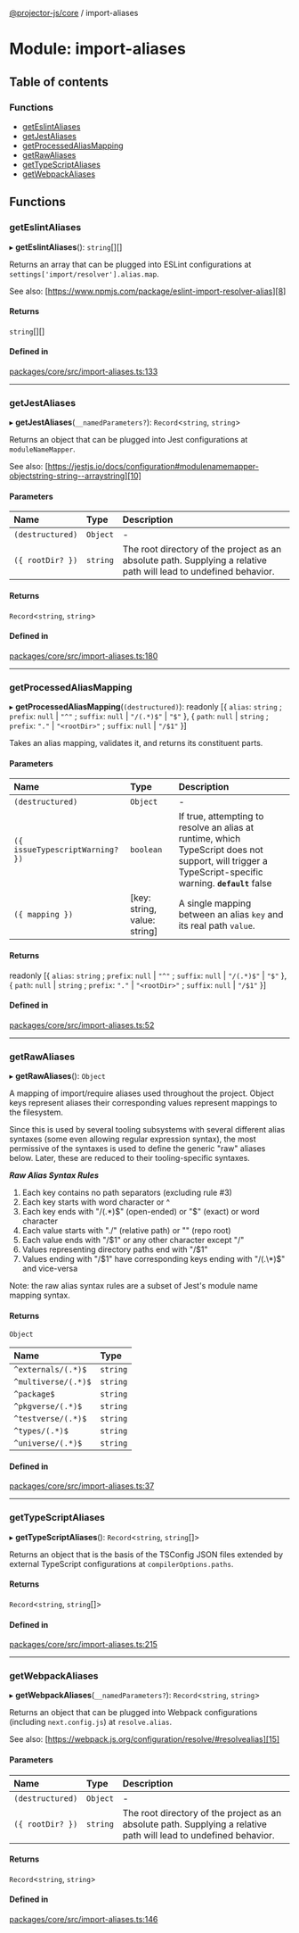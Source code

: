 [@projector-js/core][1] / import-aliases

# Module: import-aliases

## Table of contents

### Functions

- [getEslintAliases][2]
- [getJestAliases][3]
- [getProcessedAliasMapping][4]
- [getRawAliases][5]
- [getTypeScriptAliases][6]
- [getWebpackAliases][7]

## Functions

### getEslintAliases

▸ **getEslintAliases**(): `string`\[]\[]

Returns an array that can be plugged into ESLint configurations at
`settings['import/resolver'].alias.map`.

See also: [https://www.npmjs.com/package/eslint-import-resolver-alias][8]

#### Returns

`string`\[]\[]

#### Defined in

[packages/core/src/import-aliases.ts:133][9]

---

### getJestAliases

▸ **getJestAliases**(`__namedParameters?`): `Record`<`string`, `string`>

Returns an object that can be plugged into Jest configurations at
`moduleNameMapper`.

See also:
[https://jestjs.io/docs/configuration#modulenamemapper-objectstring-string--arraystring][10]

#### Parameters

| Name             | Type     | Description                                                                                                       |
| :--------------- | :------- | :---------------------------------------------------------------------------------------------------------------- |
| `(destructured)` | `Object` | -                                                                                                                 |
| `({ rootDir? })` | `string` | The root directory of the project as an absolute path. Supplying a relative path will lead to undefined behavior. |

#### Returns

`Record`<`string`, `string`>

#### Defined in

[packages/core/src/import-aliases.ts:180][11]

---

### getProcessedAliasMapping

▸ **getProcessedAliasMapping**(`(destructured)`): readonly \[{ `alias`: `string`
; `prefix`: `null` | `"^"` ; `suffix`: `null` | `"/(.*)$"` | `"$"` }, { `path`:
`null` | `string` ; `prefix`: `"."` | `"<rootDir>"` ; `suffix`: `null` | `"/$1"`
}]

Takes an alias mapping, validates it, and returns its constituent parts.

#### Parameters

| Name                            | Type                          | Description                                                                                                                                            |
| :------------------------------ | :---------------------------- | :----------------------------------------------------------------------------------------------------------------------------------------------------- |
| `(destructured)`                | `Object`                      | -                                                                                                                                                      |
| `({ issueTypescriptWarning? })` | `boolean`                     | If true, attempting to resolve an alias at runtime, which TypeScript does not support, will trigger a TypeScript-specific warning. **`default`** false |
| `({ mapping })`                 | \[key: string, value: string] | A single mapping between an alias `key` and its real path `value`.                                                                                     |

#### Returns

readonly \[{ `alias`: `string` ; `prefix`: `null` | `"^"` ; `suffix`: `null` |
`"/(.*)$"` | `"$"` }, { `path`: `null` | `string` ; `prefix`: `"."` |
`"<rootDir>"` ; `suffix`: `null` | `"/$1"` }]

#### Defined in

[packages/core/src/import-aliases.ts:52][12]

---

### getRawAliases

▸ **getRawAliases**(): `Object`

A mapping of import/require aliases used throughout the project. Object keys
represent aliases their corresponding values represent mappings to the
filesystem.

Since this is used by several tooling subsystems with several different alias
syntaxes (some even allowing regular expression syntax), the most permissive of
the syntaxes is used to define the generic "raw" aliases below. Later, these are
reduced to their tooling-specific syntaxes.

**_Raw Alias Syntax Rules_**

1.  Each key contains no path separators (excluding rule #3)
2.  Each key starts with word character or ^
3.  Each key ends with "/(.\*)$" (open-ended) or "$" (exact) or word character
4.  Each value starts with "./" (relative path) or "<rootDir>" (repo root)
5.  Each value ends with "/$1" or any other character except "/"
6.  Values representing directory paths end with "/$1"
7.  Values ending with "/$1" have corresponding keys ending with "/(.\*)$" and
    vice-versa

Note: the raw alias syntax rules are a subset of Jest's module name mapping
syntax.

#### Returns

`Object`

| Name                | Type     |
| :------------------ | :------- |
| `^externals/(.*)$`  | `string` |
| `^multiverse/(.*)$` | `string` |
| `^package$`         | `string` |
| `^pkgverse/(.*)$`   | `string` |
| `^testverse/(.*)$`  | `string` |
| `^types/(.*)$`      | `string` |
| `^universe/(.*)$`   | `string` |

#### Defined in

[packages/core/src/import-aliases.ts:37][13]

---

### getTypeScriptAliases

▸ **getTypeScriptAliases**(): `Record`<`string`, `string`\[]>

Returns an object that is the basis of the TSConfig JSON files extended by
external TypeScript configurations at `compilerOptions.paths`.

#### Returns

`Record`<`string`, `string`\[]>

#### Defined in

[packages/core/src/import-aliases.ts:215][14]

---

### getWebpackAliases

▸ **getWebpackAliases**(`__namedParameters?`): `Record`<`string`, `string`>

Returns an object that can be plugged into Webpack configurations (including
`next.config.js`) at `resolve.alias`.

See also: [https://webpack.js.org/configuration/resolve/#resolvealias][15]

#### Parameters

| Name             | Type     | Description                                                                                                       |
| :--------------- | :------- | :---------------------------------------------------------------------------------------------------------------- |
| `(destructured)` | `Object` | -                                                                                                                 |
| `({ rootDir? })` | `string` | The root directory of the project as an absolute path. Supplying a relative path will lead to undefined behavior. |

#### Returns

`Record`<`string`, `string`>

#### Defined in

[packages/core/src/import-aliases.ts:146][16]

[1]: ../README.md
[2]: import_aliases.md#geteslintaliases
[3]: import_aliases.md#getjestaliases
[4]: import_aliases.md#getprocessedaliasmapping
[5]: import_aliases.md#getrawaliases
[6]: import_aliases.md#gettypescriptaliases
[7]: import_aliases.md#getwebpackaliases
[8]: https://www.npmjs.com/package/eslint-import-resolver-alias
[9]:
  https://github.com/Xunnamius/projector/blob/a82a038/packages/core/src/import-aliases.ts#L133
[10]:
  https://jestjs.io/docs/configuration#modulenamemapper-objectstring-string--arraystring
[11]:
  https://github.com/Xunnamius/projector/blob/a82a038/packages/core/src/import-aliases.ts#L180
[12]:
  https://github.com/Xunnamius/projector/blob/a82a038/packages/core/src/import-aliases.ts#L52
[13]:
  https://github.com/Xunnamius/projector/blob/a82a038/packages/core/src/import-aliases.ts#L37
[14]:
  https://github.com/Xunnamius/projector/blob/a82a038/packages/core/src/import-aliases.ts#L215
[15]: https://webpack.js.org/configuration/resolve/#resolvealias
[16]:
  https://github.com/Xunnamius/projector/blob/a82a038/packages/core/src/import-aliases.ts#L146
